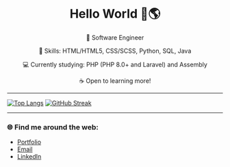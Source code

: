 <div align="center">
  
# Hello World 🌊🌎

🌱 Software Engineer
  
🧰 Skills: HTML/HTML5, CSS/SCSS, Python, SQL, Java
  
💻 Currently studying: PHP (PHP 8.0+ and Laravel) and Assembly
  
☕ Open to learning more!
  
</div>

---

[![Top Langs](https://github-readme-stats.vercel.app/api/top-langs/?username=alyssabenipayo&layout=compact)](https://github.com/alyssabenipayo/github-readme-stats)
[![GitHub Streak](https://streak-stats.demolab.com?user=alyssabenipayo&theme=blueberry_duo)](https://git.io/streak-stats)

---

### 🌐 Find me around the web:
- [Portfolio](https://alyssa-benipayo.webflow.io/)
- [Email](mailto:alymaebenipayo@gmail.com)
- [LinkedIn](https://www.linkedin.com/in/alyssabenipayo/)


